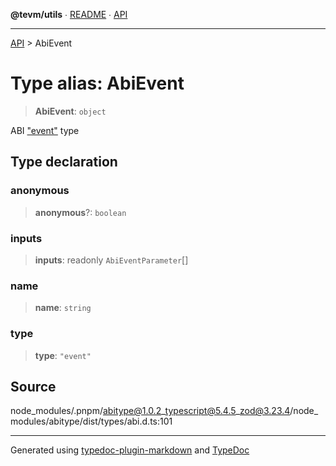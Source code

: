 **@tevm/utils** ∙ [README](../README.md) ∙ [API](../API.md)

***

[API](../API.md) > AbiEvent

# Type alias: AbiEvent

> **AbiEvent**: `object`

ABI ["event"](https://docs.soliditylang.org/en/latest/abi-spec.html#events) type

## Type declaration

### anonymous

> **anonymous**?: `boolean`

### inputs

> **inputs**: readonly `AbiEventParameter`[]

### name

> **name**: `string`

### type

> **type**: `"event"`

## Source

node\_modules/.pnpm/abitype@1.0.2\_typescript@5.4.5\_zod@3.23.4/node\_modules/abitype/dist/types/abi.d.ts:101

***
Generated using [typedoc-plugin-markdown](https://www.npmjs.com/package/typedoc-plugin-markdown) and [TypeDoc](https://typedoc.org/)

